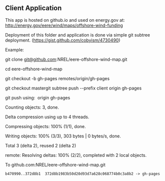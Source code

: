 ## Client Application

This app is hosted on github.io and used on energy.gov at: http://energy.gov/eere/wind/maps/offshore-wind-funding

Deployment of this folder and application is done via simple git subtree deployment. (https://gist.github.com/cobyism/4730490)

Example:

git clone git@github.com:NREL/eere-offshore-wind-map.git

cd eere-offshore-wind-map

git checkout -b gh-pages remotes/origin/gh-pages

git checkout mastergit subtree push --prefix client origin gh-pages

git push using:  origin gh-pages

Counting objects: 3, done.

Delta compression using up to 4 threads.

Compressing objects: 100% (1/1), done.

Writing objects: 100% (3/3), 303 bytes | 0 bytes/s, done.

Total 3 (delta 2), reused 2 (delta 2)

remote: Resolving deltas: 100% (2/2), completed with 2 local objects.

To github.com:NREL/eere-offshore-wind-map.git   

    b470990..372d8b1  372d8b1983b50d20d93d7a628c068774b0c3a8b2 -> gh-pages
